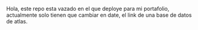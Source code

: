 Hola, este repo esta vazado en el que deploye para mi portafolio, actualmente solo tienen que cambiar en date, el link de una base de datos de atlas.
